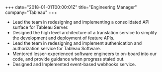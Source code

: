 +++
date="2018-01-01T00:00:01Z"
title="Engineering Manager"
company="Tableau"
+++
* Lead the team in redesigning and implementing a consolidated API surface for Tableau Server.
* Designed the high level architecture of a translation service to simplify the
development and deployment of feature APIs.
* Lead the team in redesigning and implement authenication and authorization service for
Tableau Software.
* Mentored lesser-experienced software engineers to on-board into our code, and
provide guidance when progress staled out.
* Designed and Implemented event-based webhooks service.
